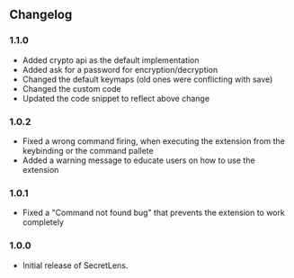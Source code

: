 ## Changelog

### 1.1.0

- Added crypto api as the default implementation 
- Added ask for a password for encryption/decryption
- Changed the default keymaps (old ones were conflicting with save)
- Changed the custom code
- Updated the code snippet to reflect above change

### 1.0.2

- Fixed a wrong command firing, when executing the extension from the keybinding or the command pallete
- Added a warning message to educate users on how to use the extension

### 1.0.1

- Fixed a "Command not found bug" that prevents the extension to work completely 

### 1.0.0

- Initial release of SecretLens.